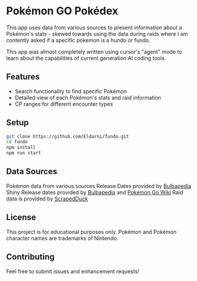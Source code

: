 # Pokémon GO Pokédex

This app uses data from various sources to present information about a Pokémon's stats - skewed towards using the data during raids where I am contently asked if a specific pokemon is a hundo or fundo.

This app was almost completely written using cursor's "agent" mode to learn about the capabilities of current generation AI coding tools.

## Features

- Search functionality to find specific Pokémon
- Detailed view of each Pokémon's stats and raid information
- CP ranges for different encounter types

## Setup

```bash
git clone https://github.com/Eldarni/fundo.git
cd fundo
npm install
npm run start
```

## Data Sources

Pokémon data from various sources
Release Dates provided by [Bulbapedia](https://bulbapedia.bulbagarden.net/wiki/List_of_Pok%C3%A9mon_by_availability_(GO))
Shiny Release dates provided by [Bulbapedia](https://bulbapedia.bulbagarden.net/wiki/List_of_Shiny_Pok%C3%A9mon_in_Pok%C3%A9mon_GO) and [Pokémon Go Wiki](https://pokemongo.fandom.com/wiki/List_of_Shiny_Pok%C3%A9mon_release_dates)
Raid data is provided by [ScrapedDuck](https://github.com/bigfoott/ScrapedDuck)

## License

This project is for educational purposes only. Pokémon and Pokémon character names are trademarks of Nintendo.

## Contributing

Feel free to submit issues and enhancement requests!